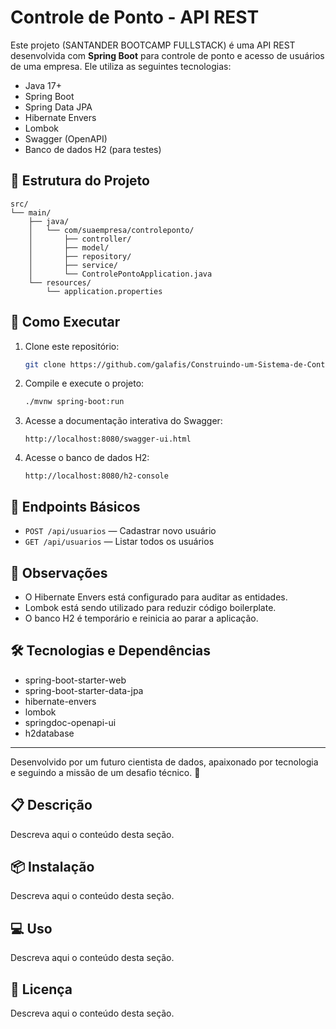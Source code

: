 # Controle de Ponto - API REST

Este projeto (SANTANDER BOOTCAMP FULLSTACK) é uma API REST desenvolvida com **Spring Boot** para controle de ponto e acesso de usuários de uma empresa. Ele utiliza as seguintes tecnologias:

- Java 17+
- Spring Boot
- Spring Data JPA
- Hibernate Envers
- Lombok
- Swagger (OpenAPI)
- Banco de dados H2 (para testes)

## 📁 Estrutura do Projeto

```
src/
└── main/
    ├── java/
    │   └── com/suaempresa/controleponto/
    │       ├── controller/
    │       ├── model/
    │       ├── repository/
    │       ├── service/
    │       └── ControlePontoApplication.java
    └── resources/
        └── application.properties
```

## 🚀 Como Executar

1. Clone este repositório:
   ```bash
   git clone https://github.com/galafis/Construindo-um-Sistema-de-Controle-de-Ponto-e-Acesso-com-Spring-Boot
   ```

2. Compile e execute o projeto:
   ```bash
   ./mvnw spring-boot:run
   ```

3. Acesse a documentação interativa do Swagger:
   ```
   http://localhost:8080/swagger-ui.html
   ```

4. Acesse o banco de dados H2:
   ```
   http://localhost:8080/h2-console
   ```

## 📌 Endpoints Básicos

- `POST /api/usuarios` — Cadastrar novo usuário
- `GET /api/usuarios` — Listar todos os usuários

## 🧠 Observações

- O Hibernate Envers está configurado para auditar as entidades.
- Lombok está sendo utilizado para reduzir código boilerplate.
- O banco H2 é temporário e reinicia ao parar a aplicação.

## 🛠 Tecnologias e Dependências

- spring-boot-starter-web
- spring-boot-starter-data-jpa
- hibernate-envers
- lombok
- springdoc-openapi-ui
- h2database

---

Desenvolvido por um futuro cientista de dados, apaixonado por tecnologia e seguindo a missão de um desafio técnico. 🚀


## 📋 Descrição

Descreva aqui o conteúdo desta seção.


## 📦 Instalação

Descreva aqui o conteúdo desta seção.


## 💻 Uso

Descreva aqui o conteúdo desta seção.


## 📄 Licença

Descreva aqui o conteúdo desta seção.
